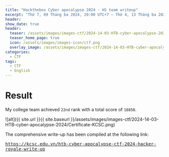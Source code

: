 ```yaml
---
title: "Hackthebox Cyber apocalypse 2024 - HS team writeup"
excerpt: "Thứ 7, 09 Tháng ba 2024, 20:00 UTC+7 — Thứ 4, 13 Tháng ba 2024, 19:59 UTC+7 💻 "
header:
show_date: true
header:
  teaser: /assets/images/images-ctf/2024-14-03-HTB-cyber-apocalypse-2024/teaser.png
  teaser_home_page: true
  icon: /assets/images/images-icon/ctf.png
  overlay_image: /assets/images/images-ctf/2024-14-03-HTB-cyber-apocalypse-2024/background.jpg
categories:
  - CTF
tags:
  - CTF
  - English
---
```


# Result

My college team achieved `22nd` rank with a total score of `18850`.

![alt]({{ site.url }}{{ site.baseurl }}/assets/images/images-ctf/2024-14-03-HTB-cyber-apocalypse-2024/Certificate-KCSC.png)

The comprehensive write-up has been compiled at the following link:

<kbd>
  <a href="https://kcsc.edu.vn/htb-cyber-apocalypse-ctf-2024-hacker-royale-write-up" target="_blank">
    https://kcsc.edu.vn/htb-cyber-apocalypse-ctf-2024-hacker-royale-write-up
  </a>
</kbd>